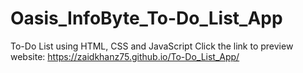 # Oasis_InfoByte_To-Do_List_App
 To-Do List using HTML, CSS and JavaScript
 Click the link to preview website: https://zaidkhanz75.github.io/To-Do_List_App/
